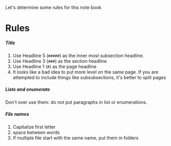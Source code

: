 Let's determine some rules for this note book
# Rules
##### Title
1. Use Headline 5 (`#####`) as the inner most subsection headline.
2. Use Headline 3 (`###`) as the section headline
3. Use Headline 1 (`#`) as the page headline
4. It looks like a bad idea to put more level on the same page. If you are attempted to include things like subsubsections, it's better to split pages

##### Lists and enumerate
Don't over use them: do not put paragraphs in list or enumerations. 

##### File names
1. Capitalize first letter
2. space between words
3. If multiple file start with the same name, put them in folders
